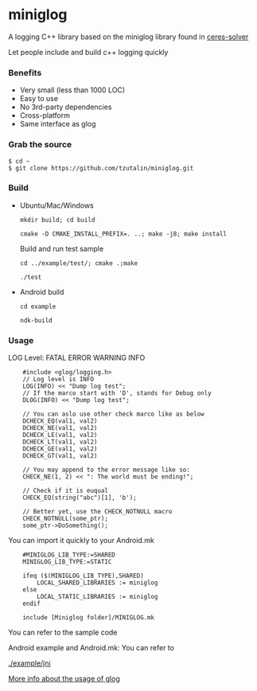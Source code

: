 # miniglog

A logging C++ library based on the miniglog library found in [ceres-solver](https://android.googlesource.com/platform/external/ceres-solver/+/refs/heads/lollipop-cts-release/internal/ceres/miniglog/glog)

Let people include and build c++ logging quickly

### Benefits
* Very small (less than 1000 LOC)
* Easy to use
* No 3rd-party dependencies
* Cross-platform
* Same interface as glog

### Grab the source

    $ cd ~
    $ git clone https://github.com/tzutalin/miniglog.git

### Build
* Ubuntu/Mac/Windows

   `mkdir build; cd build`

   `cmake -D CMAKE_INSTALL_PREFIX=. ..; make -j8; make install`

   Build and run test sample

   `cd ../example/test/; cmake .;make`

   `./test`

* Android build

   `cd example`

   `ndk-build`

### Usage

LOG Level: FATAL ERROR WARNING INFO

```
	#include <glog/logging.h>
    // Log level is INFO
    LOG(INFO) << "Dump log test";
    // If the marco start with 'D', stands for Debug only
    DLOG(INFO) << "Dump log test";

    // You can aslo use other check marco like as below
    DCHECK_EQ(val1, val2)
    DCHECK_NE(val1, val2)
    DCHECK_LE(val1, val2)
    DCHECK_LT(val1, val2)
    DCHECK_GE(val1, val2)
    DCHECK_GT(val1, val2)

	// You may append to the error message like so:
	CHECK_NE(1, 2) << ": The world must be ending!";

	// Check if it is euqual
	CHECK_EQ(string("abc")[1], 'b');

	// Better yet, use the CHECK_NOTNULL macro
    CHECK_NOTNULL(some_ptr);
	some_ptr->DoSomething();
```

You can import it quickly to your Android.mk
```
    #MINIGLOG_LIB_TYPE:=SHARED
    MINIGLOG_LIB_TYPE:=STATIC
 
    ifeq ($(MINIGLOG_LIB_TYPE),SHARED)
        LOCAL_SHARED_LIBRARIES := miniglog
    else
        LOCAL_STATIC_LIBRARIES := miniglog
    endif
 
    include [Miniglog folder]/MINIGLOG.mk
```

You can refer to the sample code

Android example and Android.mk: You can refer to

[./example/jni](./example/jni)


[More info about the usage of glog](http://rpg.ifi.uzh.ch/docs/glog.html)
